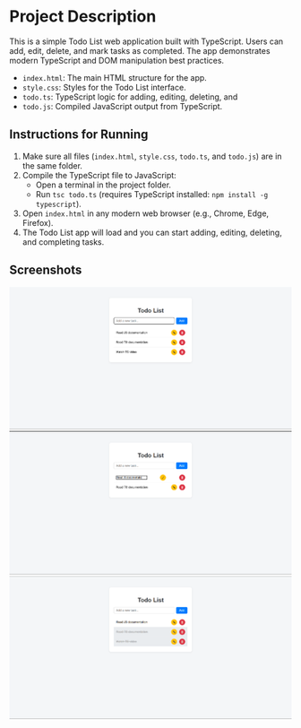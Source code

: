 # Project Description

This is a simple Todo List web application built with TypeScript. Users can add, edit, delete, and mark tasks as completed. The app demonstrates modern TypeScript and DOM manipulation best practices.

- `index.html`: The main HTML structure for the app.
- `style.css`: Styles for the Todo List interface.
- `todo.ts`: TypeScript logic for adding, editing, deleting, and
- `todo.js`: Compiled JavaScript output from TypeScript.

## Instructions for Running

1. Make sure all files (`index.html`, `style.css`, `todo.ts`, and `todo.js`) are in the same folder.
2. Compile the TypeScript file to JavaScript:
   - Open a terminal in the project folder.
   - Run `tsc todo.ts` (requires TypeScript installed: `npm install -g typescript`).
3. Open `index.html` in any modern web browser (e.g., Chrome, Edge, Firefox).
4. The Todo List app will load and you can start adding, editing, deleting, and completing tasks.

## Screenshots

![alt text](images/image.png)
![alt text](images/image-1.png)
![alt text](images/image-2.png)
